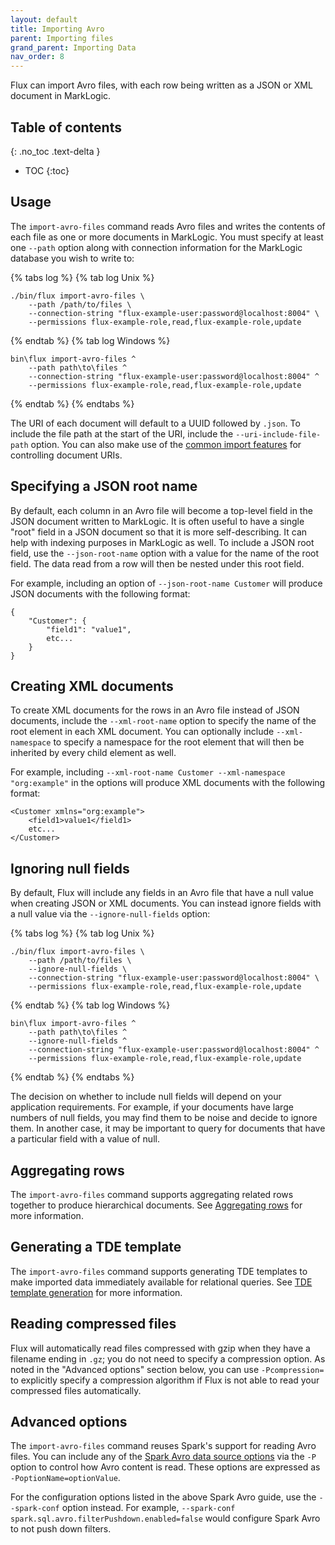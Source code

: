 ```yaml
---
layout: default
title: Importing Avro
parent: Importing files
grand_parent: Importing Data
nav_order: 8
---
```


Flux can import Avro files, with each row being written as a JSON or XML document in MarkLogic.

## Table of contents
{: .no_toc .text-delta }

- TOC
{:toc}

## Usage

The `import-avro-files` command reads Avro files and writes the contents of each file as one or more
documents in MarkLogic. You must specify at least one `--path` option along with connection information for the
MarkLogic database you wish to write to:

{% tabs log %}
{% tab log Unix %}
```
./bin/flux import-avro-files \
    --path /path/to/files \
    --connection-string "flux-example-user:password@localhost:8004" \
    --permissions flux-example-role,read,flux-example-role,update
```
{% endtab %}
{% tab log Windows %}
```
bin\flux import-avro-files ^
    --path path\to\files ^
    --connection-string "flux-example-user:password@localhost:8004" ^
    --permissions flux-example-role,read,flux-example-role,update
```
{% endtab %}
{% endtabs %}


The URI of each document will default to a UUID followed by `.json`. To include the file path at the start of the URI,
include the `--uri-include-file-path` option. You can also make use of the
[common import features](../common-import-features.md) for controlling document URIs.

## Specifying a JSON root name

By default, each column in an Avro file will become a top-level field in the JSON document written to
MarkLogic. It is often useful to have a single "root" field in a JSON document so that it is more self-describing. It
can help with indexing purposes in MarkLogic as well. To include a JSON root field, use the `--json-root-name` option with
a value for the name of the root field. The data read from a row will then be nested under this root field.

For example, including an option of `--json-root-name Customer` will produce JSON documents with the following format:

```
{
    "Customer": {
        "field1": "value1",
        etc...
    }
}
```

## Creating XML documents

To create XML documents for the rows in an Avro file instead of JSON documents, include the `--xml-root-name`
option to specify the name of the root element in each XML document. You can optionally include `--xml-namespace` to
specify a namespace for the root element that will then be inherited by every child element as well.

For example, including `--xml-root-name Customer --xml-namespace "org:example"` in the options will produce XML
documents with the following format:

```
<Customer xmlns="org:example">
    <field1>value1</field1>
    etc...
</Customer>
```

## Ignoring null fields

By default, Flux will include any fields in an Avro file that have a null value 
when creating JSON or XML documents. You can instead ignore fields with a null value
via the `--ignore-null-fields` option:

{% tabs log %}
{% tab log Unix %}
```
./bin/flux import-avro-files \
    --path /path/to/files \
    --ignore-null-fields \
    --connection-string "flux-example-user:password@localhost:8004" \
    --permissions flux-example-role,read,flux-example-role,update
```
{% endtab %}
{% tab log Windows %}
```
bin\flux import-avro-files ^
    --path path\to\files ^
    --ignore-null-fields ^
    --connection-string "flux-example-user:password@localhost:8004" ^
    --permissions flux-example-role,read,flux-example-role,update
```
{% endtab %}
{% endtabs %}


The decision on whether to include null fields will depend on your application requirements. For example, if your
documents have large numbers of null fields, you may find them to be noise and decide to ignore them. In another case,
it may be important to query for documents that have a particular field with a value of null.

## Aggregating rows

The `import-avro-files` command supports aggregating related rows together to produce hierarchical documents. See
[Aggregating rows](../aggregating-rows.md) for more information.

## Generating a TDE template

The `import-avro-files` command supports generating TDE templates to make imported data immediately available for relational
queries. See [TDE template generation](../tde-generation.md) for more information.

## Reading compressed files

Flux will automatically read files compressed with gzip when they have a filename ending in `.gz`; you do not need to
specify a compression option. As noted in the "Advanced options" section below, you can use `-Pcompression=` to
explicitly specify a compression algorithm if Flux is not able to read your compressed files automatically.

## Advanced options

The `import-avro-files` command reuses Spark's support for reading Avro files. You can include any of
the [Spark Avro data source options](https://spark.apache.org/docs/3.5.6/sql-data-sources-avro.html) via the `-P` option
to control how Avro content is read. These options are expressed as `-PoptionName=optionValue`.

For the configuration options listed in the above Spark Avro guide, use the `--spark-conf` option instead. For example, 
`--spark-conf spark.sql.avro.filterPushdown.enabled=false` would configure Spark Avro to not push down filters.

